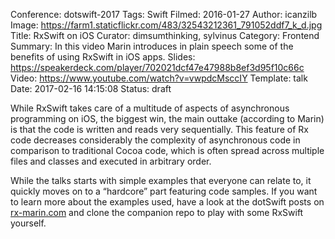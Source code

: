 Conference: dotswift-2017
Tags: Swift
Filmed: 2016-01-27
Author: icanzilb
Image: https://farm1.staticflickr.com/483/32543212361_791052ddf7_k_d.jpg
Title: RxSwift on iOS
Curator: dimsumthinking, sylvinus
Category: Frontend
Summary: In this video Marin introduces in plain speech some of the benefits of using RxSwift in iOS apps.
Slides: https://speakerdeck.com/player/702021dcf47e47988b8ef3d95f10c66c
Video: https://www.youtube.com/watch?v=vwpdcMsccIY
Template: talk
Date: 2017-02-16 14:15:08
Status: draft

While RxSwift takes care of a multitude of aspects of asynchronous programming on iOS, the biggest win, the main outtake (according to Marin) is that the code is written and reads very sequentially. This feature of Rx code decreases considerably the complexity of asynchronous code in comparison to traditional Cocoa code, which is often spread across multiple files and classes and executed in arbitrary order.

While the talks starts with simple examples that everyone can relate to, it quickly moves on to a “hardcore” part featuring code samples. If you want to learn more about the examples used, have a look at the dotSwift posts on [rx-marin.com](http://rx-marin.com) and clone the companion repo to play with some RxSwift yourself.
